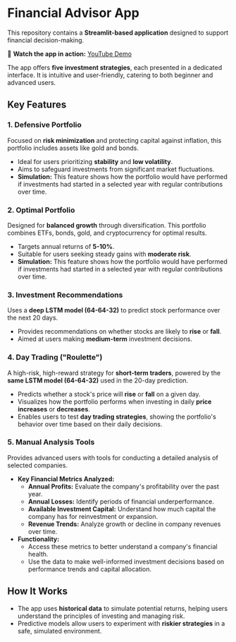 # Financial Advisor App

This repository contains a **Streamlit-based application** designed to support financial decision-making.  

🎥 **Watch the app in action:** [YouTube Demo](https://youtu.be/iz4tmILiGx4)

The app offers **five investment strategies**, each presented in a dedicated interface. It is intuitive and user-friendly, catering to both beginner and advanced users.

## Key Features

### 1. Defensive Portfolio
Focused on **risk minimization** and protecting capital against inflation, this portfolio includes assets like gold and bonds.  
- Ideal for users prioritizing **stability** and **low volatility**.
- Aims to safeguard investments from significant market fluctuations.  
- **Simulation:** This feature shows how the portfolio would have performed if investments had started in a selected year with regular contributions over time.

### 2. Optimal Portfolio
Designed for **balanced growth** through diversification. This portfolio combines ETFs, bonds, gold, and cryptocurrency for optimal results.  
- Targets annual returns of **5-10%**.  
- Suitable for users seeking steady gains with **moderate risk**.  
- **Simulation:** This feature shows how the portfolio would have performed if investments had started in a selected year with regular contributions over time.

### 3. Investment Recommendations
Uses a **deep LSTM model (64-64-32)** to predict stock performance over the next 20 days.  
- Provides recommendations on whether stocks are likely to **rise** or **fall**.  
- Aimed at users making **medium-term** investment decisions.

### 4. Day Trading ("Roulette")
A high-risk, high-reward strategy for **short-term traders**, powered by the **same LSTM model (64-64-32)** used in the 20-day prediction.  
- Predicts whether a stock's price will **rise** or **fall** on a given day.  
- Visualizes how the portfolio performs when investing in daily **price increases** or **decreases**.  
- Enables users to test **day trading strategies**, showing the portfolio's behavior over time based on their daily decisions.

### 5. Manual Analysis Tools
Provides advanced users with tools for conducting a detailed analysis of selected companies.  
- **Key Financial Metrics Analyzed:**  
  - **Annual Profits:** Evaluate the company's profitability over the past year.  
  - **Annual Losses:** Identify periods of financial underperformance.  
  - **Available Investment Capital:** Understand how much capital the company has for reinvestment or expansion.  
  - **Revenue Trends:** Analyze growth or decline in company revenues over time.  
- **Functionality:**  
  - Access these metrics to better understand a company's financial health.  
  - Use the data to make well-informed investment decisions based on performance trends and capital allocation.

## How It Works
- The app uses **historical data** to simulate potential returns, helping users understand the principles of investing and managing risk.  
- Predictive models allow users to experiment with **riskier strategies** in a safe, simulated environment.

